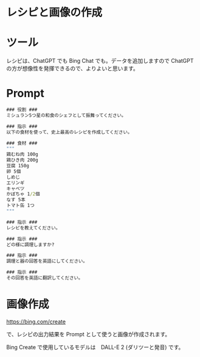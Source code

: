 # レシピと画像の作成

# ツール
レシピは、ChatGPT でも Bing Chat でも。データを追加しますので ChatGPT の方が想像性を発揮できるので、よりよいと思います。

# Prompt

```cmd
### 役割 ###
ミシュラン5つ星の和食のシェフとして振舞ってください。

### 指示 ###
以下の食材を使って、史上最高のレシピを作成してください。

### 食材 ###
"""
鶏むね肉 100g
鶏ひき肉 200g
豆腐 150g
卵 5個
しめじ
エリンギ
キャベツ
かぼちゃ 1/2個
なす 5本
トマト缶 1つ
"""
```

```cmd
### 指示 ###
レシピを教えてください。
```

```cmd
### 指示 ###
どの様に調理しますか?
```

```cmd
### 指示 ###
調理と器の回答を英語にしてください。
```

```cmd
### 指示 ###
その回答を英語に翻訳してください。
```

# 画像作成

https://bing.com/create

で、レシピの出力結果を Prompt として使うと画像が作成されます。

Bing Create で使用しているモデルは　DALL-E 2 (ダリツーと発音) です。